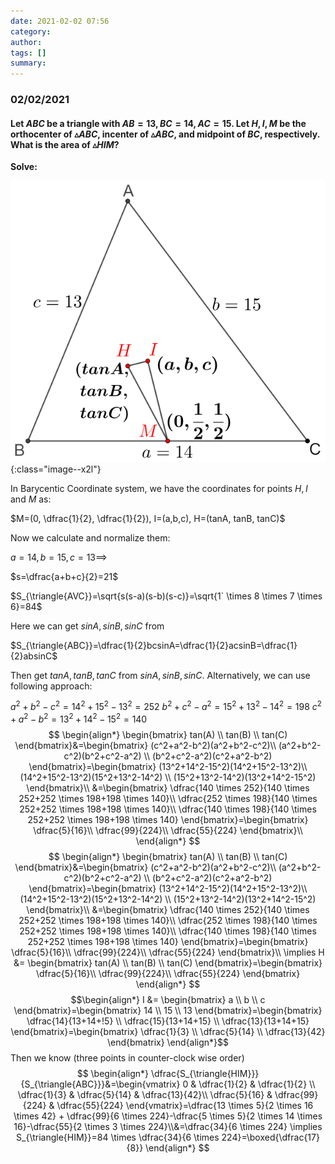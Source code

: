 ```yaml
---
date: 2021-02-02 07:56
category:
author:
tags: []
summary:
---
```


### 02/02/2021

#### Let $ABC$ be a triangle with $AB=13, BC=14, AC=15$. Let $H, I, M$ be the orthocenter of $▵{ABC}$, incenter of $▵{ABC}$, and midpoint of $BC$, respectively. What is the area of $▵{HIM}$?

**Solve:**

![image-20210203104841231](/assets/images/2021-02/image-20210203104841231.png){:class="image--x2l"}

In Barycentic Coordinate system, we have the coordinates for points $H, I$ and $M$ as:

$M=(0, \dfrac{1}{2}, \dfrac{1}{2}), I=(a,b,c), H=(tanA, tanB, tanC)$

Now we calculate and normalize them:

$a=14, b=15, c=13 \implies$

$s=\dfrac{a+b+c}{2}=21$

$S_{\triangle{AVC}}=\sqrt{s(s-a)(s-b)(s-c)}=\sqrt{1` \times 8 \times 7 \times 6}=84$

Here we can get $sinA, sinB, sinC$ from

$S_{\triangle{ABC}}=\dfrac{1}{2}bcsinA=\dfrac{1}{2}acsinB=\dfrac{1}{2}absinC$

Then get $tanA, tanB, tanC$ from $sinA, sinB, sinC$. Alternatively, we can use following approach:

$a^2+b^2-c^2=14^2+15^2-13^2=252$
$b^2+c^2-a^2=15^2+13^2-14^2=198$
$c^2+a^2-b^2=13^2+14^2-15^2=140$
$$
\begin{align*}
\begin{bmatrix}
       tan(A) \\
       tan(B) \\
       tan(C)
\end{bmatrix}&=\begin{bmatrix}
       (c^2+a^2-b^2)(a^2+b^2-c^2)\\
       (a^2+b^2-c^2)(b^2+c^2-a^2) \\
       (b^2+c^2-a^2)(c^2+a^2-b^2)
\end{bmatrix}=\begin{bmatrix}
       (13^2+14^2-15^2)(14^2+15^2-13^2)\\
       (14^2+15^2-13^2)(15^2+13^2-14^2) \\
       (15^2+13^2-14^2)(13^2+14^2-15^2)
\end{bmatrix}\\
&=\begin{bmatrix}
       \dfrac{140 \times 252}{140 \times 252+252 \times 198+198 \times 140}\\
       \dfrac{252 \times 198}{140 \times 252+252 \times 198+198 \times 140}\\
       \dfrac{140 \times 198}{140 \times 252+252 \times 198+198 \times 140}
\end{bmatrix}=\begin{bmatrix}
       \dfrac{5}{16}\\
       \dfrac{99}{224}\\
       \dfrac{55}{224}
\end{bmatrix}\\
\end{align*}
$$
$$
\begin{align*}
\begin{bmatrix}
       tan(A) \\
       tan(B) \\
       tan(C)
\end{bmatrix}&=\begin{bmatrix}
       (c^2+a^2-b^2)(a^2+b^2-c^2)\\
       (a^2+b^2-c^2)(b^2+c^2-a^2) \\
       (b^2+c^2-a^2)(c^2+a^2-b^2)
\end{bmatrix}=\begin{bmatrix}
       (13^2+14^2-15^2)(14^2+15^2-13^2)\\
       (14^2+15^2-13^2)(15^2+13^2-14^2) \\
       (15^2+13^2-14^2)(13^2+14^2-15^2)
\end{bmatrix}\\
&=\begin{bmatrix}
       \dfrac{140 \times 252}{140 \times 252+252 \times 198+198 \times 140}\\
       \dfrac{252 \times 198}{140 \times 252+252 \times 198+198 \times 140}\\
       \dfrac{140 \times 198}{140 \times 252+252 \times 198+198 \times 140}
\end{bmatrix}=\begin{bmatrix}
       \dfrac{5}{16}\\
       \dfrac{99}{224}\\
       \dfrac{55}{224}
\end{bmatrix}\\
\implies H &= \begin{bmatrix}
       tan(A) \\
       tan(B) \\
       tan(C)
\end{bmatrix}=\begin{bmatrix}
       \dfrac{5}{16}\\
       \dfrac{99}{224}\\
       \dfrac{55}{224}
\end{bmatrix}
\end{align*}
$$
$$\begin{align*}
I &=
\begin{bmatrix}
       a \\
       b \\
       c
\end{bmatrix}=\begin{bmatrix}
       14 \\
       15 \\
       13
\end{bmatrix}=\begin{bmatrix}
       \dfrac{14}{13+14+!5} \\
       \dfrac{15}{13+14+15} \\
       \dfrac{13}{13+14+15}
\end{bmatrix}=\begin{bmatrix}
       \dfrac{1}{3} \\
       \dfrac{5}{14} \\
       \dfrac{13}{42}
\end{bmatrix}
\end{align*}$$
Then we know (three points in counter-clock wise order)
$$
\begin{align*}
\dfrac{S_{\triangle{HIM}}}{S_{\triangle{ABC}}}&=\begin{vmatrix}
0 & \dfrac{1}{2} & \dfrac{1}{2} \\
\dfrac{1}{3} & \dfrac{5}{14} & \dfrac{13}{42}\\
\dfrac{5}{16} & \dfrac{99}{224} & \dfrac{55}{224}
\end{vmatrix}=\dfrac{13 \times 5}{2 \times 16 \times 42} + \dfrac{99}{6 \times 224}-\dfrac{5 \times 5}{2 \times 14 \times 16}-\dfrac{55}{2 \times 3 \times 224}\\&=\dfrac{34}{6 \times 224} \implies S_{\triangle{HIM}}=84 \times \dfrac{34}{6 \times 224}=\boxed{\dfrac{17}{8}}
\end{align*}
$$
